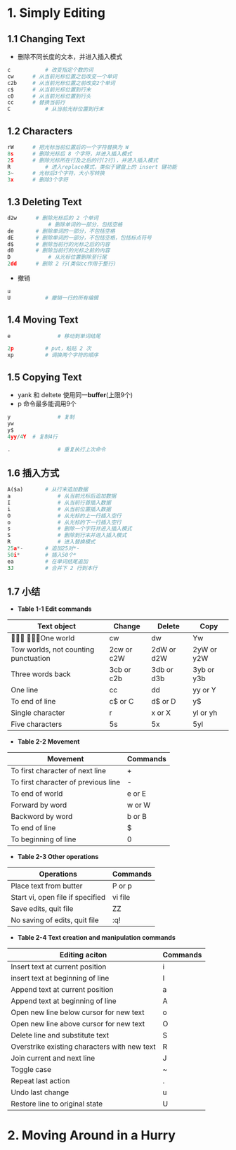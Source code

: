 # 1. Simply Editing

## 1.1 Changing Text

- 删除不同长度的文本，并进入插入模式

```python
c			# 改变指定个数的词
cw		# 从当前光标位置之后改变一个单词
c2b		# 从当前光标位置之前改变2个单词
c$		# 从当前光标位置到行末
c0		# 从当前光标位置到行头
cc		# 替换当前行
C			# 从当前光标位置到行末
```

## 1.2 Characters

```python
rW		# 把光标当前位置后的一个字符替换为 W
8s		# 删除光标后 8 个字符，并进入插入模式
2S		# 删除光标所在行及之后的行(2行)，并进入插入模式
R			# 进入replace模式，类似于键盘上的 insert 键功能
3~		# 光标后3个字符，大小写转换
3x		# 删除3个字符
```

## 1.3 Deleting Text

```python
d2w		 # 删除光标后的 2 个单词
			 # 删除单词的一部分，包括空格
de		 # 删除单词的一部分，不包括空格
dE		 # 删除单词的一部分，不包括空格，包括标点符号
d$		 # 删除当前行的光标之后的内容
d0		 # 删除当前行的光标之前的内容
D			 # 从光标位置删除至行尾
2dd		 # 删除 2 行(类似cc作用于整行)
```

- 撤销

```python
u
U			# 撤销一行的所有编辑
```

## 1.4 Moving Text

```python
e				# 移动到单词结尾
```



```python
2p			# put，粘贴 2 次
xp			# 调换两个字符的顺序
```

## 1.5 Copying Text

- yank 和 deltete 使用同一**buffer**(上限9个)
- p 命令最多能调用9个

```python
y				# 复制
yw
y$
4yy/4Y	# 复制4行
```

```python
.				# 重复执行上次命令
```

## 1.6 插入方式

```python
A($a)		# 从行末追加数据
a				# 从当前光标后追加数据
I				# 从当前行首插入数据
i				# 从当前位置插入数据
O				# 从光标的上一行插入空行
o				# 从光标的下一行插入空行
s				# 删除一个字符并进入插入模式
S				# 删除到行末并进入插入模式
R				# 进入替换模式
25a*-		# 追加25对*-
50i*		# 插入50个*
ea			# 在单词结尾追加
3J			# 合并下 2 行到本行
```

## 1.7 小结

- **Table 1-1 Edit commands**

| Text object                          | Change     | Delete     | Copy       |
| ------------------------------------ | ---------- | ---------- | ---------- |
| 􏰻􏰊􏰆 􏰐􏰈􏰗One world                     | cw         | dw         | Yw         |
| Tow worlds, not counting punctuation | 2cw or c2W | 2dW or d2W | 2yW or y2W |
| Three words back                     | 3cb or c2b | 3db or d3b | 3yb or y3b |
| One line                             | cc         | dd         | yy or Y    |
| To end of line                       | c$ or C    | d$ or D    | y$         |
| Single character                     | r          | x or X     | yl or yh   |
| Five characters                      | 5s         | 5x         | 5yl        |

- **Table 2-2 Movement**

| Movement                            | Commands |
| ----------------------------------- | -------- |
| To first character of next line     | +        |
| To first character of previous line | -        |
| To end of world                     | e or E   |
| Forward by word                     | w or W   |
| Backword by word                    | b or B   |
| To end of line                      | $        |
| To beginning of line                | 0        |

- **Table 2-3 Other operations**

| Operations                       | Commands |
| -------------------------------- | -------- |
| Place text from butter           | P or p   |
| Start vi, open file if specified | vi file  |
| Save edits, quit file            | ZZ       |
| No saving of edits, quit file    | :q!      |

- **Table 2-4 Text creation and manipulation commands**

| Editing aciton                               | Commands |
| -------------------------------------------- | -------- |
| Insert text at current position              | i        |
| insert text at beginning of line             | I        |
| Append text at current position              | a        |
| Append text at beginning of line             | A        |
| Open new line below cursor for new text      | o        |
| Open new line above cursor for new text      | O        |
| Delete line and substitute text              | S        |
| Overstrike existing characters with new text | R        |
| Join current and next line                   | J        |
| Toggle case                                  | ~        |
| Repeat last action                           | .        |
| Undo last change                             | u        |
| Restore line to original state               | U        |

# 2. Moving Around in a Hurry



